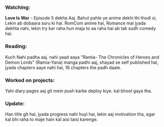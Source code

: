 ### Watching:  
**Love Is War** - Episode 5 dekha Aaj. Bahut pahle ye anime dekhi thi thodi si, Lekin ab dobaara suru ki hai. RomCom anime hai, Romance mai jyada dekhta nahi, lekin try kar raha hun maja to aa raha hai ab tak sudh comedy hai.   
  
### Reading:  
Kuch Nahi padha aaj. nahi yaad aaya "Ramia- The Chronicles of Heroes and Demon Lords" (Ramia-Yana) manga padhi aaj, shayad se self published hai, jyada chapters aaye nahi hai, 16 chapters the padh daale.  
  
### Worked on projects:
Yahi diary pages aaj git mein push karke deploy kiye. kal bhool gaya tha.  
  
### Update:
Han title glt hai, jyada progress nahi huyi hai, lekin aaj motivation tha, agar kal bhi raha to maje hain kal aisi taisi karenge.